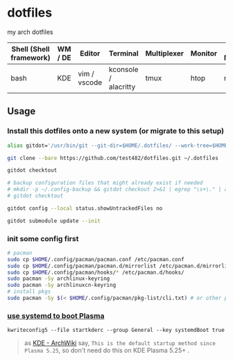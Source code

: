 # dotfiles

my arch dotfiles

|Shell (Shell framework)|WM / DE|Editor|Terminal|Multiplexer|Monitor|File Manager|
|----|----|----|----|----|----|----|
|bash|KDE|vim / vscode|kconsole / alacritty|tmux|htop|ranger|

## Usage

### Install this dotfiles onto a new system (or migrate to this setup)

```bash
alias gitdot='/usr/bin/git --git-dir=$HOME/.dotfiles/ --work-tree=$HOME'

git clone --bare https://github.com/test482/dotfiles.git ~/.dotfiles

gitdot checktout

# backup configuration files that might already exist if needed
# mkdir -p ~/.config-backup && gitdot checkout 2>&1 | egrep "\s+\." | awk {'print $1'} | xargs -I{} mv {} ~/.config-backup/{}
# gitdot checktout

gitdot config --local status.showUntrackedFiles no

gitdot submodule update --init
```

### init some config first

```bash
# pacman
sudo cp $HOME/.config/pacman/pacman.conf /etc/pacman.conf
sudo cp $HOME/.config/pacman/pacman.d/mirrorlist /etc/pacman.d/mirrorlist
sudo cp $HOME/.config/pacman/hooks/* /etc/pacman.d/hooks/
sudo pacman -Sy archlinux-keyring
sudo pacman -Sy archlinuxcn-keyring
# install pkgs
sudo pacman -Sy $(< $HOME/.config/pacman/pkg-list/cli.txt) # or other pkgs
```

### [use systemd to boot Plasma](https://invent.kde.org/plasma/plasma-workspace/-/wikis/Plasma-and-the-systemd-boot)

`kwriteconfig5 --file startkderc --group General --key systemdBoot true`

> as [KDE - ArchWiki](https://wiki.archlinux.org/title/KDE#systemd_startup) say, `This is the default startup method since Plasma 5.25`, so don't need do this on KDE Plasma 5.25+ .

